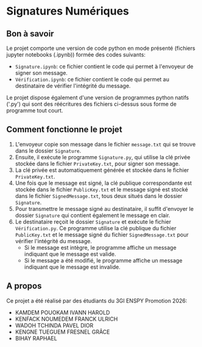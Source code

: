 # Signatures Numériques

## Bon à savoir

Le projet comporte une version de code python en mode présenté (fichiers jupyter notebooks (.ipynb)) formée des codes suivants:

- `Signature.ipynb`: ce fichier contient le code qui permet à l'envoyeur de signer son message.
- `Vérification.ipynb`: ce fichier contient le code qui permet au destinataire de vérifier l'intégrité du message.

Le projet dispose également d'une version de programmes python natifs ('.py') qui sont des réécritures des fichiers ci-dessus sous forme de programme tout court.

## Comment fonctionne le projet

1. L'envoyeur copie son message dans le fichier `message.txt` qui se trouve dans le dossier `Signature`.
2. Ensuite, il exécute le programme `Signature.py`, qui utilise la clé privée stockée dans le fichier `PrivateKey.txt`, pour signer son message.
3. La clé privée est automatiquement générée et stockée dans le fichier `PrivateKey.txt`.
4. Une fois que le message est signé, la clé publique correspondante est stockée dans le fichier `PublicKey.txt` et le message signé est stocké dans le fichier `SignedMessage.txt`, tous deux situés dans le dossier `Signature`.
5. Pour transmettre le message signé au destinataire, il suffit d'envoyer le dossier `Signature` qui contient également le message en clair.
6. Le destinataire reçoit le dossier `Signature` et exécute le fichier `Vérification.py`. Ce programme utilise la clé publique du fichier `PublicKey.txt` et le message signé du fichier `SignedMessage.txt` pour vérifier l'intégrité du message.
   - Si le message est intègre, le programme affiche un message indiquant que le message est valide.
   - Si le message a été modifié, le programme affiche un message indiquant que le message est invalide.

## A propos

Ce projet a été réalisé par des étudiants du 3GI ENSPY Promotion 2026:

- KAMDEM POUOKAM IVANN HAROLD
- KENFACK NOUMEDEM FRANCK ULRICH
- WADOH TCHINDA PAVEL DIOR
- KENGNE TUEGUEM FRESNEL GRÂCE
- BIHAY RAPHAEL
